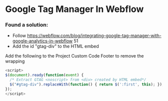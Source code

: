 # Google Tag Manager In Webflow

### Found a solution:
* Follow https://webflow.com/blog/integrating-google-tag-manager-with-google-analytics-in-webflow 51
* Add the id "gtag-div" to the HTML embed

Add the following to the Project Custom Code Footer to remove the wrapping

```javascript
<script>
$(document).ready(function(event) {
  /* Extract GTAG <noscript> from <div> created by HTML embed*/
  $("#gtag-div").replaceWith(function() { return $(':first', this); });
});
</script>
```
